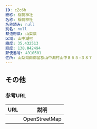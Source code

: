 ```yaml
---
ID: cZc6h
総称: 稲荷神社
名称: 稲荷神社
名称読み: null
別名: null
都道府県: 山梨県
区域: 山中湖村
緯度: 35.432513
経度: 138.842494
郵便番号: 4010501
住所: 山梨県南都留郡山中湖村山中８６５−３８７
---
```


## その他

### 参考URL

| URL | 説明          |
| --- | ------------- |
|     | OpenStreetMap |
